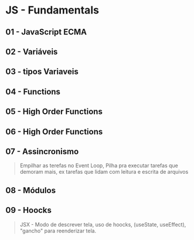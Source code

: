 # JS - Fundamentals

## 01 - JavaScript ECMA
## 02 - Variáveis
## 03 - tipos Variaveis
## 04 - Functions
## 05 - High Order Functions
## 06 - High Order Functions
## 07 - Assincronismo
> Empilhar as terefas no Event Loop, Pilha pra executar tarefas que demoram mais, ex tarefas que lidam com leitura e escrita de arquivos

## 08 - Módulos
## 09 - Hoocks
> JSX - Modo de descrever tela, uso de hoocks, (useState, useEffect), "gancho" para reenderizar tela.
